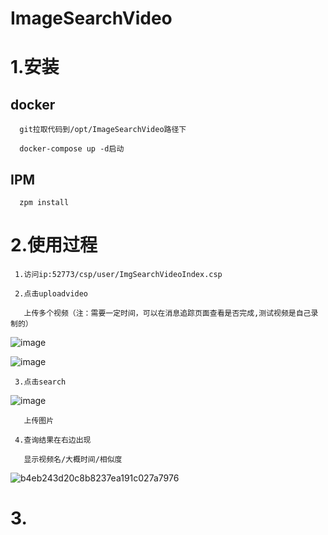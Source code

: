 # ImageSearchVideo

# 1.安装

   ## docker
   
      git拉取代码到/opt/ImageSearchVideo路径下
      
      docker-compose up -d启动
      
   ## IPM
   
      zpm install 
      
# 2.使用过程

     1.访问ip:52773/csp/user/ImgSearchVideoIndex.csp

     2.点击uploadvideo
     
       上传多个视频（注：需要一定时间，可以在消息追踪页面查看是否完成,测试视频是自己录制的）

  ![image](https://github.com/MJQ-jh/ImageSearchVideo/assets/71477062/bd7c6148-516d-4f59-b0e0-a290467610b7)

  ![image](https://github.com/MJQ-jh/ImageSearchVideo/assets/71477062/c09fe6e2-45c7-4695-8b0a-984a3ed8b0cc)


     3.点击search

  ![image](https://github.com/MJQ-jh/ImageSearchVideo/assets/71477062/98dd33b5-c455-48e7-91ba-de19622cd2cd)

       上传图片
       
     4.查询结果在右边出现
     
       显示视频名/大概时间/相似度
       
![b4eb243d20c8b8237ea191c027a7976](https://github.com/MJQ-jh/ImageSearchVideo/assets/71477062/7cc7d457-cf19-4d91-8c49-1df4d03631ae)


# 3.
